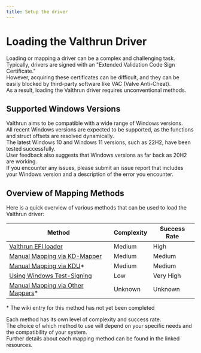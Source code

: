 ```yaml
---
title: Setup the driver
---
```


# Loading the Valthrun Driver
Loading or mapping a driver can be a complex and challenging task.  
Typically, drivers are signed with an "Extended Validation Code Sign Certificate."  
However, acquiring these certificates can be difficult, and they can be easily blocked by third-party software like VAC (Valve Anti-Cheat).  
As a result, loading the Valthrun driver requires unconventional methods.

## Supported Windows Versions  
Valthrun aims to be compatible with a wide range of Windows versions.  
All recent Windows versions are expected to be supported, as the functions and struct offsets are resolved dynamically.  
The latest Windows 10 and Windows 11 versions, such as 22H2, have been tested successfully.  
User feedback also suggests that Windows versions as far back as 20H2 are working.  
If you encounter any issues, please submit an issue report that includes your Windows version and a description of the error you encounter.

## Overview of Mapping Methods
Here is a quick overview of various methods that can be used to load the Valthrun driver:

| Method | Complexity | Success Rate |
| --- | --- | --- |
| [Valthrun EFI loader](./efi-bootloader) | Medium | High |
| [Manual Mapping via KD-Mapper](./kdmapper) | Medium | Medium |
| [Manual Mapping via KDU](:/kdu)* | Medium | Medium |
| [Using Windows Test-Signing](./test-signing) | Low | Very High |
| [Manual Mapping via Other Mappers](./other-mappers)* | Unknown | Unknown |

\* The wiki entry for this method has not yet been completed
    
Each method has its own level of complexity and success rate.  
The choice of which method to use will depend on your specific needs and the compatibility of your system.  
Further details about each mapping method can be found in the linked resources.